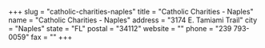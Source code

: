 +++
slug = "catholic-charities-naples"
title = "Catholic Charities - Naples"
name = "Catholic Charities - Naples"
address = "3174 E. Tamiami Trail"
city = "Naples"
state = "FL"
postal = "34112"
website = ""
phone = "239 793-0059"
fax = ""
+++
